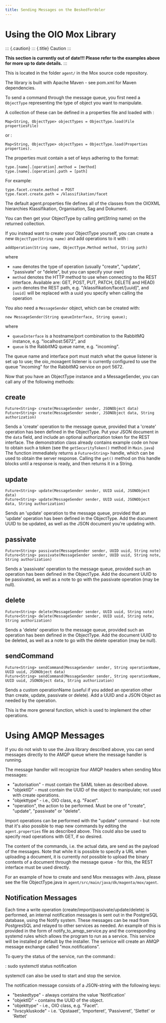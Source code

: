 ```yaml
---
title: Sending Messages on the Beskedfordeler
---
```


Using the OIO Mox Library
=========================

::: {.caution}
::: {.title}
Caution
:::

**This section is currently out of date!!! Please refer to the examples
above for more up to date details.**
:::

This is located in the folder `agent/` in the Mox source code
repository.

The library is built with Apache Maven - see pom.xml for Maven
dependencies.

To send a command through the message queue, you first need a
`ObjectType` representing the type of object you want to manipulate.

A collection of these can be defined in a properties file and loaded
with :

    Map<String, ObjectType> objectTypes = ObjectType.load(File propertiesFile)

or :

    Map<String, ObjectType> objectTypes = ObjectType.load(Properties properties).

The properties must contain a set of keys adhering to the format:

    type.[name].[operation].method = [method]
    type.[name].[operation].path = [path]

For example:

    type.facet.create.method = POST
    type.facet.create.path = /klassifikation/facet

The default agent.properties file defines all of the classes from the
OIOXML hierarchies Klassifikation, Organisation, Sag and Dokument.

You can then get your ObjectType by calling get(String name) on the
returned collection.

If you instead want to create your ObjectType yourself, you can create a
new `ObjectType(String name)` and add operations to it with :

    addOperation(String name, ObjectType.Method method, String path)

where

-   `name` denotes the type of operation (usually \"create\",
    \"update\", \"passivate\" or \"delete\", but you can specify your
    own)
-   `method` denotes the HTTP method to use when connecting to the REST
    interface. Available are: GET, POST, PUT, PATCH, DELETE and HEAD)
-   `path` denotes the REST path, e.g.
    \"/klassifikation/facet/\[uuid\]\", and `[uuid]` will be replaced
    with a uuid you specify when calling the operation

You also need a `MessageSender` object, which can be created with:

    new MessageSender(String queueInterface, String queue);

where

-   `queueInterface` is a hostname/port combination to the RabbitMQ
    instance, e.g. \"localhost:5672\", and
-   `queue` is the RabbitMQ queue name, e.g. \"incoming\".

The queue name and interface port must match what the queue listener is
set up to use; the oio\_moxagent listener is currently configured to use
the queue \"incoming\" for the RabbitMQ service on port 5672.

Now that you have an ObjectType instance and a MessageSender, you can
call any of the following methods:

create
------

    Future<String> create(MessageSender sender, JSONObject data)
    Future<String> create(MessageSender sender, JSONObject data, String authorization)

Sends a \'create\' operation to the message queue, provided that a
\'create\' operation has been defined in the ObjectType. Put your JSON
document in the `data` field, and include an optional authorization
token for the REST interface. The demonstration class already contains
example code on how to obtain such a token (see the `getSecurityToken()`
method in `Main.java`) The function immediately returns a
`Future<String>` handle, which can be used to obtain the server
response. Calling the `get()` method on this handle blocks until a
response is ready, and then returns it in a String.

update
------

    Future<String> update(MessageSender sender, UUID uuid, JSONObject data)
    Future<String> update(MessageSender sender, UUID uuid, JSONObject data, String authorization)

Sends an \'update\' operation to the message queue, provided that an
\'update\' operation has been defined in the ObjectType. Add the
document UUID to be updated, as well as the JSON document you\'re
updating with.

passivate
---------

    Future<String> passivate(MessageSender sender, UUID uuid, String note)
    Future<String> passivate(MessageSender sender, UUID uuid, String note, String authorization)

Sends a \'passivate\' operation to the message queue, provided such an
operation has been defined in the ObjectType. Add the document UUID to
be passivated, as well as a note to go with the passivate operation (may
be null).

delete
------

    Future<String> delete(MessageSender sender, UUID uuid, String note)
    Future<String> delete(MessageSender sender, UUID uuid, String note, String authorization)

Sends a \'delete\' operation to the message queue, provided such an
operation has been defined in the ObjectType. Add the document UUID to
be deleted, as well as a note to go with the delete operation (may be
null).

sendCommand
-----------

    Future<String> sendCommand(MessageSender sender, String operationName, UUID uuid, JSONObject data)
    Future<String> sendCommand(MessageSender sender, String operationName, UUID uuid, JSONObject data, String authorization)

Sends a custom operationName (useful if you added an operation other
than create, update, passivate or delete). Add a UUID and a JSON Object
as needed by the operation.

This is the more general function, which is used to implement the other
operations.

Using AMQP Messages
===================

If you do not wish to use the Java library described above, you can send
messages directly to the AMQP queue where the message handler is
running.

The message handler will recognize four AMQP headers when sending Mox
messages:

-   \"autorisation\" - must contain the SAML token as described above.
-   \"objektID\" - must contain the UUID of the object to manipulate;
    not used with create operations.
-   \"objekttype\" - i.e., OIO class, e.g. \"Facet\".
-   \"operation\", the action to be performed. Must be one of
    \"create\", \"update\", \"passivate\" or \"delete\".

Import operations can be performed with the \"update\" command - but
note that it\'s also possible to map new commands by editing the
`agent.properties` file as described above. This could also be used to
specify read operations with GET, if so desired.

The content of the commands, i.e. the actual data, are send as the
payload of the messages. Note that while it is possible to specify a URL
when uploading a document, it is currently *not* possible to upload the
binary contents of a document through the message queue - for this, the
REST interface must be used directly.

For an example of how to create and send Mox messages with Java, please
see the file ObjectType.java in
`agent/src/main/java/dk/magenta/mox/agent`.

Notification Messages
---------------------

Each time a write operation (create/import/passivate/update/delete) is
performed, an internal notification messages is sent out in the
PostgreSQL database, using the Notify system. These messages can be read
from PostgresSQL and relayed to other services as needed. An example of
this is provided in the form of notify\_to\_amqp\_service.py and the
corresponding systemd rules which allows the program to run as a
service. This service will be installed pr default by the installer. The
serivice will create an AMQP message exchange called
\"mox.notifications\".

To query the status of the service, run the command::

:   sudo systemctl status notification

systemctl can also be used to start and stop the service.

The notification message consists of a JSON-string with the following
keys:

-   \"beskedtype\" - always contains the value \'Notification\'
-   \"objektID\" - contains the UUID of the object.
-   \"objekttype\" - i.e., OIO class, e.g. \"Facet\".
-   \"livscykluskode\" - i.e. \'Opstaaet\', \'Importeret\',
    \'Passiveret\', \'Slettet\' or \'Rettet\'
